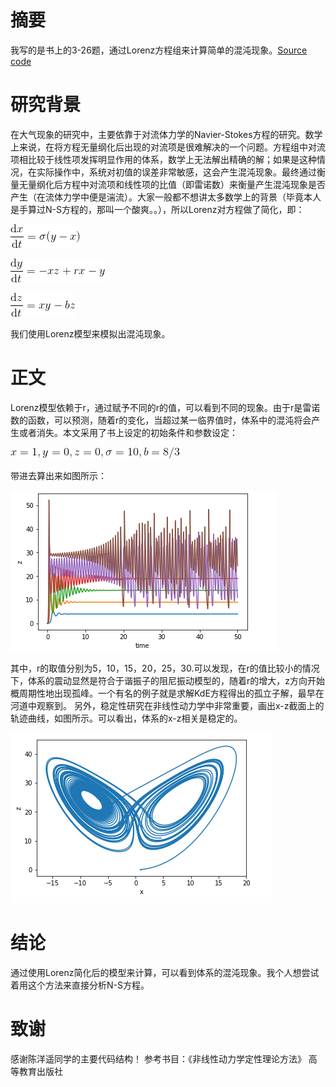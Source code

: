 # 摘要
我写的是书上的3-26题，通过Lorenz方程组来计算简单的混沌现象。[Source code](https://github.com/pycll/computationalphysics_N2015301020174/blob/master/schoolwork_7/schoolwork_7.py)


# 研究背景
在大气现象的研究中，主要依靠于对流体力学的Navier-Stokes方程的研究。数学上来说，在将方程无量纲化后出现的对流项是很难解决的一个问题。方程组中对流项相比较于线性项发挥明显作用的体系，数学上无法解出精确的解；如果是这种情况，在实际操作中，系统对初值的误差非常敏感，这会产生混沌现象。最终通过衡量无量纲化后方程中对流项和线性项的比值（即雷诺数）来衡量产生混沌现象是否产生（在流体力学中便是湍流）。大家一般都不想讲太多数学上的背景（毕竟本人是手算过N-S方程的，那叫一个酸爽。。），所以Lorenz对方程做了简化，即：

![image](https://github.com/pycll/computationalphysics_N2015301020174/blob/master/schoolwork_7/formula_1.gif)

![image](https://github.com/pycll/computationalphysics_N2015301020174/blob/master/schoolwork_7/formula_2.gif)

![image](https://github.com/pycll/computationalphysics_N2015301020174/blob/master/schoolwork_7/formula_3.gif)

我们使用Lorenz模型来模拟出混沌现象。



# 正文
Lorenz模型依赖于r，通过赋予不同的r的值，可以看到不同的现象。由于r是雷诺数的函数，可以预测，随着r的变化，当超过某一临界值时，体系中的混沌将会产生或者消失。本文采用了书上设定的初始条件和参数设定：

![image](https://github.com/pycll/computationalphysics_N2015301020174/blob/master/schoolwork_7/condition.gif)

带进去算出来如图所示：

![image](https://github.com/pycll/computationalphysics_N2015301020174/blob/master/schoolwork_7/z-t.PNG)

其中，r的取值分别为5，10，15，20，25，30.可以发现，在r的值比较小的情况下，体系的震动显然是符合于谐振子的阻尼振动模型的，随着r的增大，z方向开始概周期性地出现孤峰。一个有名的例子就是求解KdE方程得出的孤立子解，最早在河道中观察到。
另外，稳定性研究在非线性动力学中非常重要，画出x-z截面上的轨迹曲线，如图所示。可以看出，体系的x-z相关是稳定的。

![image](https://github.com/pycll/computationalphysics_N2015301020174/blob/master/schoolwork_7/x-z.PNG)


# 结论
通过使用Lorenz简化后的模型来计算，可以看到体系的混沌现象。我个人想尝试着用这个方法来直接分析N-S方程。

# 致谢
感谢陈洋遥同学的主要代码结构！
参考书目：《非线性动力学定性理论方法》 高等教育出版社
